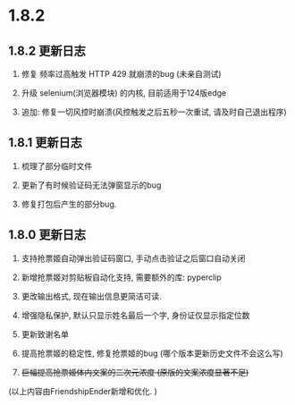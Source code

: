 # 1.8.2

## 1.8.2 更新日志

1. 修复 频率过高触发 HTTP 429 就崩溃的bug (未亲自测试)

2. 升级 selenium(浏览器模块) 的内核, 目前适用于124版edge

3. 追加: 修复一切风控时崩溃(风控触发之后五秒一次重试, 请及时自己退出程序)

## 1.8.1 更新日志

1. 梳理了部分临时文件

2. 更新了有时候验证码无法弹窗显示的bug

3. 修复打包后产生的部分bug.

## 1.8.0 更新日志

1. 支持抢票姬自动弹出验证码窗口, 手动点击验证之后窗口自动关闭

2. 新增抢票姬对剪贴板自动化支持, 需要额外的库: pyperclip

3. 更改输出格式, 现在输出信息更简洁可读.

4. 增强隐私保护, 默认只显示姓名最后一个字, 身份证仅显示指定位数

5. 更新致谢名单

6. 提高抢票姬的稳定性, 修复抢票姬的bug (哪个版本更新历史文件不会这么写)

7. ~~巨幅提高抢票姬体内文案的二次元浓度 (原版的文案浓度显著不足)~~

(以上内容由FriendshipEnder新增和优化. )
